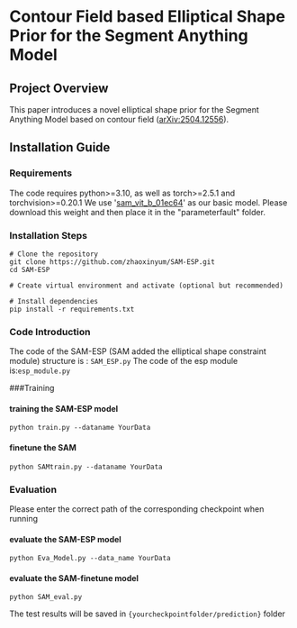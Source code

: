# Contour Field based Elliptical Shape Prior for the Segment Anything Model

## Project Overview
This paper introduces a novel elliptical shape prior for the Segment Anything Model based on contour field ([arXiv:2504.12556](https://arxiv.org/abs/2504.12556 "arXiv:2504.12556")).

## Installation Guide

### Requirements
The code requires python>=3.10, as well as torch>=2.5.1 and torchvision>=0.20.1
We use '[sam_vit_b_01ec64](https://dl.fbaipublicfiles.com/segment_anything/sam_vit_b_01ec64.pth)' as our basic model. Please download this weight and then place it in the "parameterfault" folder.
### Installation Steps

```plaintext
# Clone the repository
git clone https://github.com/zhaoxinyum/SAM-ESP.git
cd SAM-ESP

# Create virtual environment and activate (optional but recommended)

# Install dependencies
pip install -r requirements.txt
```
### Code Introduction
The code of the SAM-ESP (SAM added the elliptical shape constraint module) structure is : `SAM_ESP.py`
The code of the esp module is:`esp_module.py`

###Training 
#### training the SAM-ESP model
```plaintext
python train.py --dataname YourData 
```
#### finetune the SAM
```plaintext
python SAMtrain.py --dataname YourData
```

### Evaluation
Please enter the correct path of the corresponding checkpoint when running
#### evaluate the SAM-ESP model
```plaintext
python Eva_Model.py --data_name YourData
```
#### evaluate the SAM-finetune model
```plaintext
python SAM_eval.py
```
The test results will be saved in `{yourcheckpointfolder/prediction}` folder

[//]: # (##Acknowledgments)

[//]: # (This repository is built upon ideas and implementations inspired by the paper "Contour flow constraint: Preserving)

[//]: # (global shape similarity for deep learning-based image segmentation". I would like to thank the authors)
